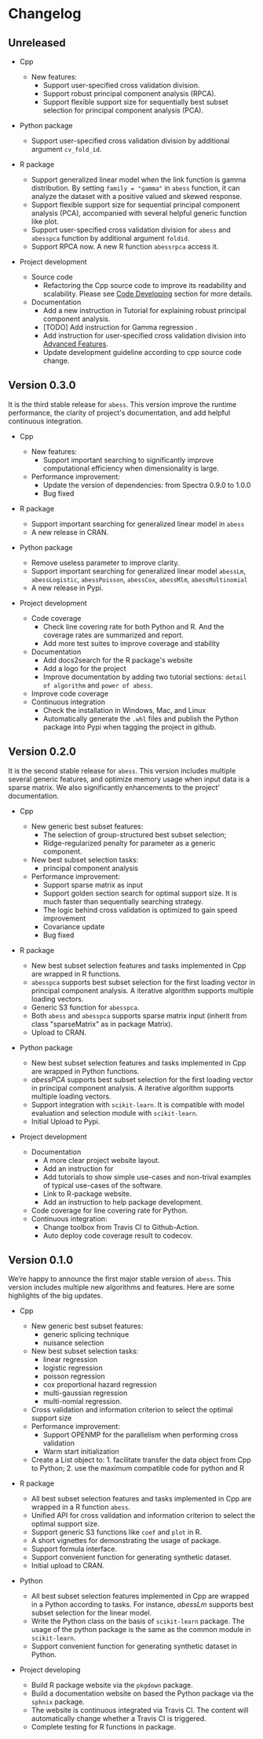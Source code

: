 # Changelog

## Unreleased

* Cpp
  * New features: 
    * Support user-specified cross validation division.
    * Support robust principal component analysis (RPCA).
    * Support flexible support size for sequentially best subset selection for principal component analysis (PCA). 

* Python package
  * Support user-specified cross validation division by additional argument `cv_fold_id`. 

* R package
  * Support generalized linear model when the link function is gamma distribution. 
  By setting `family = "gamma"` in `abess` function, it can analyze the dataset with a positive valued and skewed response. 
  * Support flexible support size for sequential principal component analysis (PCA), accompanied with several helpful generic function like plot. 
  * Support user-specified cross validation division for `abess` and `abesspca` function by additional argument `foldid`. 
  * Support RPCA now. A new R function `abessrpca` access it.

* Project development
  * Source code
    * Refactoring the Cpp source code to improve its readability and scalability. Please see [Code Developing](https://abess.readthedocs.io/en/latest/Contributing/CodeDeveloping.html) section for more details. 
  * Documentation
    * Add a new instruction in Tutorial for explaining robust principal component analysis. 
    * [TODO] Add instruction for Gamma regression .
    * Add instruction for user-specified cross validation division into [Advanced Features](https://abess.readthedocs.io/en/latest/Tutorial/advanced_features.html).
    * Update development guideline according to cpp source code change.

## Version 0.3.0    

It is the third stable release for `abess`. This version improve the runtime performance, the clarity of project's documentation, and add helpful continuous integration.

* Cpp
  * New features:
    * Support important searching to significantly improve computational efficiency when dimensionality is large.
  * Performance improvement:
    * Update the version of dependencies: from Spectra 0.9.0 to 1.0.0
    * Bug fixed

* R package
  * Support important searching for generalized linear model in `abess`
  * A new release in CRAN.

* Python package
  * Remove useless parameter to improve clarity. 
  * Support important searching for generalized linear model `abessLm`, `abessLogistic`, `abessPoisson`, `abessCox`, `abessMlm`, `abessMultinomial`
  * A new release in Pypi.

* Project development
  * Code coverage
    * Check line covering rate for both Python and R. And the coverage rates are summarized and report. 
    * Add more test suites to improve coverage and stability
  * Documentation
    * Add docs2search for the R package's website
    * Add a logo for the project
    * Improve documentation by adding two tutorial sections: ``detail of algorithm`` and ``power of abess``.
  * Improve code coverage
  * Continuous integration
    * Check the installation in Windows, Mac, and Linux
    * Automatically generate the `.whl` files and publish the Python package into Pypi when tagging the project in github.

## Version 0.2.0

It is the second stable release for `abess`. This version includes multiple several generic features, and optimize memory usage when input data is a sparse matrix. 
We also significantly enhancements to the project' documentation. 

* Cpp
  * New generic best subset features:
    * The selection of group-structured best subset selection;
    * Ridge-regularized penalty for parameter as a generic component. 
  * New best subset selection tasks: 
    * principal component analysis 
  * Performance improvement:
    * Support sparse matrix as input
    * Support golden section search for optimal support size. It is much faster than sequentially searching strategy. 
    * The logic behind cross validation is optimized to gain speed improvement
    * Covariance update
    * Bug fixed

* R package
  * New best subset selection features and tasks implemented in Cpp are wrapped in R functions.
  * `abesspca` supports best subset selection for the first loading vector in principal component analysis. A iterative algorithm supports multiple loading vectors. 
  * Generic S3 function for `abesspca`.
  * Both `abess` and `abesspca` supports sparse matrix input (inherit from class "sparseMatrix" as in package Matrix).
  * Upload to CRAN.

* Python package
  * New best subset selection features and tasks implemented in Cpp are wrapped in Python functions.
  * *abessPCA* supports best subset selection for the first loading vector in principal component analysis. A iterative algorithm supports multiple loading vectors. 
  * Support integration with `scikit-learn`. It is compatible with model evaluation and selection module with `scikit-learn`. 
  * Initial Upload to Pypi.

* Project development
  * Documentation
    * A more clear project website layout.
    * Add an instruction for 
    * Add tutorials to show simple use-cases and non-trival examples of typical use-cases of the software. 
    * Link to R-package website.
    * Add an instruction to help package development. 
  * Code coverage for line covering rate for Python.
  * Continuous integration: 
    * Change toolbox from Travis CI to Github-Action. 
    * Auto deploy code coverage result to codecov. 

## Version 0.1.0

We’re happy to announce the first major stable version of `abess`. This version includes multiple new algorithms and features. Here are some highlights of the big updates.

* Cpp
  * New generic best subset features:
    * generic splicing technique
    * nuisance selection
  * New best subset selection tasks: 
    * linear regression
    * logistic regression
    * poisson regression
    * cox proportional hazard regression
    * multi-gaussian regression
    * multi-nomial regression. 
  * Cross validation and information criterion to select the optimal support size
  * Performance improvement:
    * Support OPENMP for the parallelism when performing cross validation
    * Warm start initialization
  * Create a List object to: 1. facilitate transfer the data object from Cpp to Python; 2. use the maximum compatible code for python and R

* R package
  * All best subset selection features and tasks implemented in Cpp are wrapped in a R function `abess`.
  * Unified API for cross validation and information criterion to select the optimal support size.
  * Support generic S3 functions like `coef` and `plot` in R.
  * A short vignettes for demonstrating the usage of package.
  * Support formula interface. 
  * Support convenient function for generating synthetic dataset.
  * Initial upload to CRAN.

* Python 
  * All best subset selection features implemented in Cpp are wrapped in a Python according to tasks. For instance, *abessLm* supports best subset selection for the linear model.
  * Write the Python class on the basis of `scikit-learn` package. The usage of the python package is the same as the common module in `scikit-learn`.
  * Support convenient function for generating synthetic dataset in Python.

* Project developing
  * Build R package website via the `pkgdown` package. 
  * Build a documentation website on based the Python package via the `sphnix` package.
  * The website is continuous integrated via Travis CI. The content will automatically change whether a Travis CI is triggered.
  * Complete testing for R functions in package.